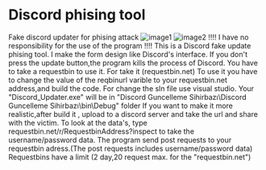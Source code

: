 # Discord phising tool
Fake discord updater for phising attack
![image1](https://user-images.githubusercontent.com/61086421/142611007-5894e423-a6db-4f33-b574-f4cf1ac1e59b.png)
![image2](https://user-images.githubusercontent.com/61086421/142611026-4bb84a27-5e0f-4af6-93ea-fcfa2e407563.png)
!!!! I have no responsibility for the use of the program  !!!!
This is a Discord fake update phising tool.
I make the form design like Discord's interface.
If you don't press the update button,the program kills the process of Discord.
You have to take a requestbin to use it. For take it (requestbin.net)
To use it you have to change the value of the reqbinurl varible to your requestbin.net address,and build the code.
For change the sln file use visual studio.
Your "Discord_Updater.exe" will be in "Discord Guncelleme Sihirbazı\Discord Guncelleme Sihirbazı\bin\Debug\" folder
If you want to make it more realistic,after build it , upload to a discord server and take the url and share with the victim.
To look at the data's, type requestbin.net/r/RequestbinAddress?inspect to take the username/password data.
The program send post requests to your requestbin adress.(The post requests includes username/password data)  
Requestbins have a limit (2 day,20 request max. for the "requestbin.net")
